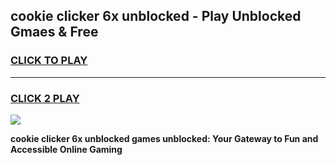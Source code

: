 
## cookie clicker 6x unblocked - Play Unblocked Gmaes & Free
<h3>
<a href="https://news.freeplayer.one?title=cookie_clicker_6x_unblocked&ref=16F">CLICK TO PLAY</a></h3>
<hr>

<h3>
<a href="https://news.freeplayer.one?title=cookie_clicker_6x_unblocked&ref=16F">CLICK 2 PLAY</a>
  
</h3>

<a href="https://news.freeplayer.one?title=cookie_clicker_6x_unblocked&ref=16F/"><img src="https://clearcache.store/games.png"></a>


**cookie clicker 6x unblocked games unblocked: Your Gateway to Fun and Accessible Online Gaming**
